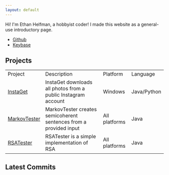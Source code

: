 ```yaml
---
layout: default
---
```

<script type="text/javascript" src="FeedEk/js/jquery-1.9.1.min.js"></script>
<script type="text/javascript" src="FeedEk/js/FeedEk.js"></script>
Hi! I'm Ethan Helfman, a hobbyist coder! I made this website as a general-use introductory page.
<ul>
	<li><a href="http://github.com/ethanhelfman/">Github</a></li>
	<li><a href="">Keybase</a></li>
</ul>

## Projects
<table width="100%">
	<tr>
		<td>Project</td>
		<td>Description</td>
		<td>Platform</td>
		<td>Language</td>
	</tr>
	<tr>
		<td><a href="https://github.com/ethanhelfman/InstaGet">InstaGet</a></td>
		<td>InstaGet downloads all photos from a public Instagram account</td>
		<td>Windows</td>
		<td>Java/Python</td>
	</tr>
	<tr>
		<td><a href="https://github.com/ethanhelfman/MarkovTester">MarkovTester</a></td>
		<td>MarkovTester creates semicoherent sentences from a provided input</td>
		<td>All platforms</td>
		<td>Java</td>
	</tr>
	<tr>
		<td><a href="https://github.com/ethanhelfman/RSATest">RSATester</a></td>
		<td>RSATester is a simple implementation of RSA</td>
		<td>All platforms</td>
		<td>Java</td>
	</tr>
</table>

## Latest Commits
<div id="divRss">
	<script type="text/javascript">	
		$('#divRss').FeedEk({
		FeedUrl: 'https://github.com/ethanhelfman.atom',
		MaxCount: 5,
		ShowDesc: true,
		ShowPubDate: false,
		DescCharacterLimit: 100
		});
	</script>
</div>
